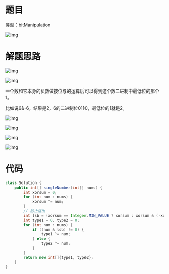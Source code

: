 # 题目

类型：bitManipulation

![img](https://cdn.nlark.com/yuque/0/2021/png/2941598/1635573917344-3cabcc49-d084-4bbb-99f5-feffd2ff4573.png)



# 解题思路

![img](https://cdn.nlark.com/yuque/0/2021/png/2941598/1635573934597-073f87ad-0fa5-46cb-8abe-0552fd196199.png)



![img](https://cdn.nlark.com/yuque/0/2021/png/2941598/1635573948664-90711b32-0ba4-4331-a6ca-bf0a50e01ada.png)





一个数和它本身的负数做按位与的运算后可以得到这个数二进制中最低位的那个1。

比如说6&-6，结果是2，6的二进制位0110，最低位的1就是2。



![img](https://cdn.nlark.com/yuque/0/2021/png/2941598/1635575349493-bf8c2f9d-3dbe-41a1-9cc5-bfd38ee1d7a2.png)

![img](https://cdn.nlark.com/yuque/0/2021/png/2941598/1635575393275-d3177453-637a-40cb-8daa-15e8d34e1df3.png)

![img](https://cdn.nlark.com/yuque/0/2021/png/2941598/1635575363248-bcab7ba8-9c2f-44cf-b9c3-676ec286f0f1.png)

![img](https://cdn.nlark.com/yuque/0/2021/png/2941598/1635575943424-7437313a-d64c-4aa0-8110-542cdabdcbff.png)

# 代码

```java
class Solution {
    public int[] singleNumber(int[] nums) {
        int xorsum = 0;
        for (int num : nums) {
            xorsum ^= num;
        }
        // 防止溢出
        int lsb = (xorsum == Integer.MIN_VALUE ? xorsum : xorsum & (-xorsum));
        int type1 = 0, type2 = 0;
        for (int num : nums) {
            if ((num & lsb) != 0) {
                type1 ^= num;
            } else {
                type2 ^= num;
            }
        }
        return new int[]{type1, type2};
    }
}
```

